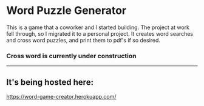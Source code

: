 # Word Puzzle Generator

This is a game that a coworker and I started building. The project at work fell through, so I migrated it to a personal project. It creates word searches and cross word puzzles, and print them to pdf's if so desired.

### **Cross word is currently under construction**
<hr>

## It's being hosted here:

https://word-game-creator.herokuapp.com/
